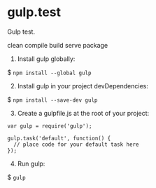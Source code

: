 # gulp.test
Gulp test.

clean
compile
build
serve
package

1. Install gulp globally:

$ `npm install --global gulp`

2. Install gulp in your project devDependencies:

$ `npm install --save-dev gulp`

3. Create a gulpfile.js at the root of your project:

```
var gulp = require('gulp');

gulp.task('default', function() {
  // place code for your default task here
});
```

4. Run gulp:

$ `gulp`